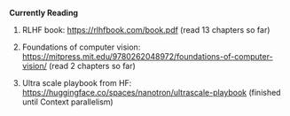 **Currently Reading**

1) RLHF book: https://rlhfbook.com/book.pdf
(read 13 chapters so far)

2) Foundations of computer vision: https://mitpress.mit.edu/9780262048972/foundations-of-computer-vision/
(read 2 chapters so far)

3) Ultra scale playbook from HF: https://huggingface.co/spaces/nanotron/ultrascale-playbook
(finished until Context parallelism)
